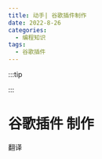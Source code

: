 ```yaml
---
title: 动手| 谷歌插件制作
date: 2022-8-26
categories:
  - 编程知识
tags:
  - 谷歌插件
---
```


:::tip

:::

# 谷歌插件 制作

翻译
